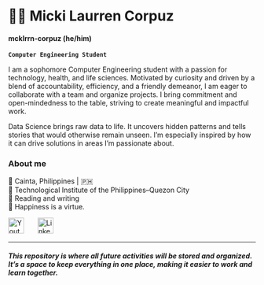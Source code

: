 # 🏄🏼 Micki Laurren Corpuz
#### mcklrrn-corpuz (he/him)

**`Computer Engineering Student`**

I am a sophomore Computer Engineering student with a passion for technology, health, and life sciences. Motivated by curiosity and driven by a blend of accountability, efficiency, and a friendly demeanor, I am eager to collaborate with a team and organize projects. I bring commitment and open-mindedness to the table, striving to create meaningful and impactful work.

Data Science brings raw data to life. It uncovers hidden patterns and tells stories that would otherwise remain unseen. I’m especially inspired by how it can drive solutions in areas I’m passionate about.

### About me
📍 Cainta, Philippines | 🇵🇭<br/>
📖 Technological Institute of the Philippines–Quezon City<br/>
🌿 Reading and writing<br/>
💫 Happiness is a virtue.


<!-- Social icons section -->
<p align="left">
  <a href="https://www.youtube.com/">
    <img width="32px" alt="Youtube" title="Youtube" src="https://encrypted-tbn0.gstatic.com/images?q=tbn:ANd9GcTYfhDUoD7vtHv-sm2A2hhNb0JzuxSldKA_Aw&s"/></a>
  &#8287;&#8287;&#8287;&#8287;&#8287;
  <a href="[www.linkedin.com/in/micki-laurren-corpuz-916705323/](https://www.linkedin.com/in/micki-laurren-corpuz-916705323/)"><img width="32px" alt="LinkedIn" title="LinkedIn" src="https://encrypted-tbn0.gstatic.com/images?q=tbn:ANd9GcSbb0_npkny3YOvY91wF6jgOkRwTEcaUcyUOg&s"/></a>
  &#8287;&#8287;&#8287;&#8287;&#8287;
</p>

---
##### *This repository is where all future activities will be stored and organized. It’s a space to keep everything in one place, making it easier to work and learn together.*
